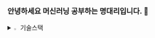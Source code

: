 ### 안녕하세요 머신러닝 공부하는 명대리입니다.  👋

<details>
<summary>
  <img src="https://raw.githubusercontent.com/Tarikul-Islam-Anik/Animated-Fluent-Emojis/master/Emojis/Hand%20gestures/Eyes.png" alt="Eyes" width="2%" /> 기술스택
</summary>
   <br>

 ![C++](https://img.shields.io/badge/C%2B%2B-00599C?style=for-the-badge&logo=c%2B%2B&logoColor=white)
![python](https://img.shields.io/badge/Python-3776AB?style=for-the-badge&logo=python&logoColor=white)
![MySQL](https://img.shields.io/badge/MySQL-00000F?style=for-the-badge&logo=mysql&logoColor=white)
![AWS](https://img.shields.io/badge/Amazon_AWS-232F3E?style=for-the-badge&logo=amazon-aws&logoColor=white)
![W&B](https://img.shields.io/badge/Weights_&_Biases-FFBE00?style=for-the-badge&logo=WeightsAndBiases&logoColor=white)
![TF](https://img.shields.io/badge/TensorFlow-FF6F00?style=for-the-badge&logo=tensorflow&logoColor=white)


<details>
<summary>
  <img src="https://raw.githubusercontent.com/Tarikul-Islam-Anik/Animated-Fluent-Emojis/master/Emojis/Hand%20gestures/Eyes.png" alt="Eyes" width="2%" /> 수상경력
</summary>
   <br>

제11회 서울시립대학교 공학수학 경시대회 장려상
서울시립대학교 우수 졸업논문 우수상
미래에셋 네이버클라우드 빅데이터 경진대회 장려상
